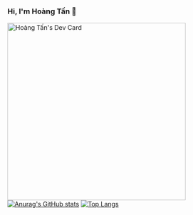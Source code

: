 ### Hi, I'm Hoàng Tấn 👋
<a href="https://app.daily.dev/ithoangtan"><img src="https://api.daily.dev/devcards/063bce113b7a4d2ca069e7be5f079c70.png?r=pu8" width="400" alt="Hoàng Tấn's Dev Card"/></a>
[![Anurag's GitHub stats](https://github-readme-stats.vercel.app/api?username=ithoangtan&bg_color=90,30cfd0,330867&title_color=fff&text_color=fff)](https://github.com/anuraghazra/github-readme-stats)
[![Top Langs](https://github-readme-stats.vercel.app/api/top-langs/?username=ithoangtan&layout=compact)](https://github.com/anuraghazra/github-readme-stats)




<!--
**ithoangtan/ithoangtan** is a ✨ _special_ ✨ repository because its `README.md` (this file) appears on your GitHub profile.

Here are some ideas to get you started:

- 🔭 I’m currently working on ...
- 🌱 I’m currently learning ...
- 👯 I’m looking to collaborate on ...
- 🤔 I’m looking for help with ...
- 💬 Ask me about ...
- 📫 How to reach me: ...
- 😄 Pronouns: ...
- ⚡ Fun fact: ...
-->
